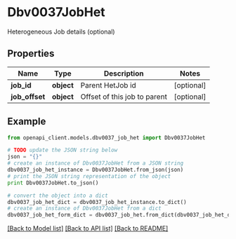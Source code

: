 # Dbv0037JobHet

Heterogeneous Job details (optional)

## Properties
Name | Type | Description | Notes
------------ | ------------- | ------------- | -------------
**job_id** | **object** | Parent HetJob id | [optional] 
**job_offset** | **object** | Offset of this job to parent | [optional] 

## Example

```python
from openapi_client.models.dbv0037_job_het import Dbv0037JobHet

# TODO update the JSON string below
json = "{}"
# create an instance of Dbv0037JobHet from a JSON string
dbv0037_job_het_instance = Dbv0037JobHet.from_json(json)
# print the JSON string representation of the object
print Dbv0037JobHet.to_json()

# convert the object into a dict
dbv0037_job_het_dict = dbv0037_job_het_instance.to_dict()
# create an instance of Dbv0037JobHet from a dict
dbv0037_job_het_form_dict = dbv0037_job_het.from_dict(dbv0037_job_het_dict)
```
[[Back to Model list]](../README.md#documentation-for-models) [[Back to API list]](../README.md#documentation-for-api-endpoints) [[Back to README]](../README.md)


